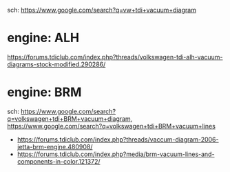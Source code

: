 sch: https://www.google.com/search?q=vw+tdi+vacuum+diagram

# engine: ALH
https://forums.tdiclub.com/index.php?threads/volkswagen-tdi-alh-vacuum-diagrams-stock-modified.290286/

# engine: BRM
sch: https://www.google.com/search?q=volkswagen+tdi+BRM+vacuum+diagram, https://www.google.com/search?q=volkswagen+tdi+BRM+vacuum+lines

- https://forums.tdiclub.com/index.php?threads/vaccum-diagram-2006-jetta-brm-engine.480908/
- https://forums.tdiclub.com/index.php?media/brm-vacuum-lines-and-components-in-color.121372/
